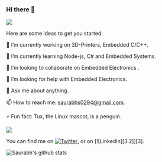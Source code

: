 ### Hi there 👋

![](https://img.shields.io/badge/<OS>-<Linux>-informational?style=flat&logo=<Linux>&logoColor=white&color=2bbc8a)

Here are some ideas to get you started:

🔭 I’m currently working on 3D-Printers, Embedded C/C++.

🌱 I’m currently learning Node-js, C# and Embedded Systems.

👯 I’m looking to collaborate on Embedded Electronics .

🤔 I’m looking for help with Embedded Electronics.

💬 Ask me about anything.

📫 How to reach me: saurabhs0294@gmail.com.

⚡ Fun fact: Tux, the Linux mascot, is a penguin.

<img align="center" src="https://github-readme-stats.vercel.app/api/<top-langs>/?username=<Saur-Hub>&theme=<Dark>" />


<!-- Actual text -->

You can find me on [![Twitter][1.2]][1], or on [![LinkedIn][3.2]][3].

<!-- Icons -->

[1.2]: http://i.imgur.com/wWzX9uB.png (twitter icon without padding)
[2.2]: https://raw.githubusercontent.com/MartinHeinz/MartinHeinz/master/linkedin-3-16.png

<!-- Links to your social media accounts -->

[1]: https://twitter.com/im_sakhare
[2]: https://www.linkedin.com/in/saurabh-sakhare-006a9040/

![Saurabh's github stats](https://github-readme-stats.vercel.app/api?Saur-Hub=saurabhsakhare&count_private=true)
